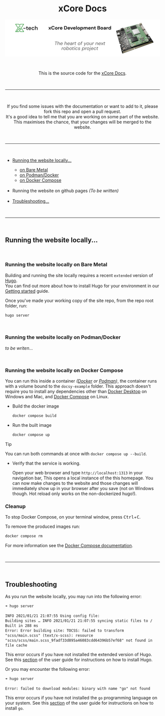 <p align="center">
  <a>
    <h1 align="center">xCore Docs</h1>
    <img align="center" src="./documents/banner.jpg">
  </a>
</p>
<br>
<p align="center">
  This is the source code for the <a href="https://core.x-tech.online/">xCore Docs</a>.
</p>

<br>
<hr>
<br>

<p align="center">
  If you find some issues with the documentation or want to add to it, please fork this repo and open a pull request.<br>It's a good idea to tell me that you are working on some part of the website. This maximises the chance, that your changes will be merged to the website.
</p>

<br>
<hr>
<br>

<ul>
<li><a href="#running-local">Running the website locally...</a></li>
<ul>
  <li><a href="#running-local-hugo">on Bare Metal</a></li>
  <li><a href="#running-local-container">on Podman/Docker</a></li>
  <li><a href="#running-local-docker-compose">on Docker Compose</a></li>
</ul>
<br>
<li><!--<a href="#github-pages">-->Running the website on github pages <i>(To be written)</i><!--</a>--></li>
<br>
<li><a href="#troubleshooting">Troubleshooting...</a></li>
</ul>

<br>
<hr>
<br>

<h2 id="running-local">
  Running the website locally...
</h2>

<br>

<h3 id="running-local-hugo">
  Running the website locally on Bare Metal
</h3>

Building and running the site locally requires a recent `extended` version of [Hugo](https://gohugo.io).  
You can find out more about how to install Hugo for your environment in our
[Getting started](https://www.docsy.dev/docs/getting-started/#prerequisites-and-installation) guide.

Once you've made your working copy of the site repo, from the repo root folder, run:
```bash
hugo server
```

<br>

<h3 id="running-local-container">
  Running the website locally on Podman/Docker
</h3>

_to be writen..._


<br>

<h3 id="running-local-docker-compose">
  Running the website locally on Docker Compose
</h3>

You can run this inside a container _([Docker](https://docs.docker.com/) or [Podman](https://podman.io/))_, the container runs with a volume bound to the `docsy-example` folder. This approach doesn't require you to install any dependencies other than [Docker Desktop](https://www.docker.com/products/docker-desktop) on Windows and Mac, and [Docker Compose](https://docs.docker.com/compose/install/) on Linux.

- Build the docker image
   ```bash
   docker compose build
   ```

- Run the built image
   ```bash
   docker compose up
   ```
> [!TIP]
> You can run both commands at once with `docker compose up --build`.

- Verify that the service is working.

   Open your web browser and type `http://localhost:1313` in your navigation bar,
   This opens a local instance of the this homepage. You can now make
   changes to the website and those changes will immediately show up in your
   browser after you save (not on Windows though. Hot reload only works on the non-dockerized hugo!).

### Cleanup

To stop Docker Compose, on your terminal window, press <kbd>Ctrl</kbd>+<kbd>C</kbd>.

To remove the produced images run:
```bash
docker compose rm
```
For more information see the [Docker Compose documentation](https://docs.docker.com/compose/gettingstarted/).

<br>
<hr>
<br>

<h2 id="troubleshooting">
  Troubleshooting
</h2>

As you run the website locally, you may run into the following error:
```
➜ hugo server

INFO 2021/01/21 21:07:55 Using config file: 
Building sites … INFO 2021/01/21 21:07:55 syncing static files to /
Built in 288 ms
Error: Error building site: TOCSS: failed to transform "scss/main.scss" (text/x-scss): resource "scss/scss/main.scss_9fadf33d895a46083cdd64396b57ef68" not found in file cache
```

This error occurs if you have not installed the extended version of Hugo.
See this [section](https://www.docsy.dev/docs/get-started/docsy-as-module/installation-prerequisites/#install-hugo) of the user guide for instructions on how to install Hugo.

Or you may encounter the following error:
```
➜ hugo server

Error: failed to download modules: binary with name "go" not found
```

This error occurs if you have not installed the `go` programming language on your system.
See this [section](https://www.docsy.dev/docs/get-started/docsy-as-module/installation-prerequisites/#install-go-language) of the user guide for instructions on how to install `go`.
